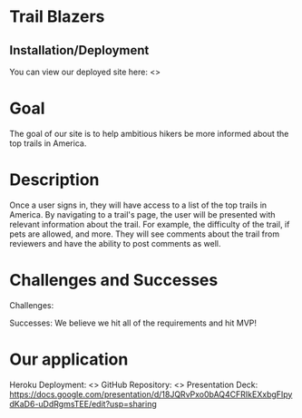# Trail Blazers

## Installation/Deployment

You can view our deployed site here: <>

# Goal

The goal of our site is to help ambitious hikers be more informed about the top trails in America. 

# Description

Once a user signs in, they will have access to a list of the top trails in America. By navigating to a trail's page, the user will be presented with relevant information about the trail. For example, the difficulty of the trail, if pets are allowed, and more. They will see comments about the trail from reviewers and have the ability to post comments as well. 


# Challenges and Successes

Challenges:

Successes: We believe we hit all of the requirements and hit MVP! 

# Our application

Heroku Deployment: <>
GitHub Repository: <>
Presentation Deck: <https://docs.google.com/presentation/d/18JQRvPxo0bAQ4CFRIkEXxbgFIpydKaD6-uDdRgmsTEE/edit?usp=sharing>